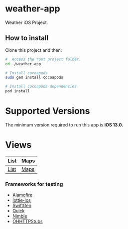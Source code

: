 # weather-app
Weather iOS Project.

## How to install

Clone this project and then:

```bash
#  Access the root project folder.
cd ./weather-app

# Install cocoapods
sudo gem install cocoapods

# Install cocoapods dependencies
pod install
```

# Supported Versions
The minimum version required to run this app is **iOS 13.0.**

# Views

| List  | Maps |
| ------------- | ------------- |
| [List](https://github.com/devmmarques/weather-app/tree/master/prints/list.png) | [Maps](https://github.com/devmmarques/weather-app/tree/master/prints/Maps.png)  |


### Frameworks for testing
- [Alamofire](https://github.com/Alamofire/Alamofire)
- [lottie-ios](https://github.com/airbnb/lottie-ios)
- [SwiftGen](https://github.com/SwiftGen/SwiftGen)
- [Quick](https://github.com/Quick/Quick)
- [Nimble](https://github.com/Quick/Nimble)
- [OHHTTPStubs](https://github.com/AliSoftware/OHHTTPStubs)
